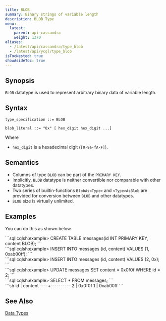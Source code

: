 ```yaml
---
title: BLOB
summary: Binary strings of variable length
description: BLOB Type
menu:
  latest:
    parent: api-cassandra
    weight: 1370
aliases:
  - /latest/api/cassandra/type_blob
  - /latest/api/ycql/type_blob
isTocNested: true
showAsideToc: true
---
```


## Synopsis

`BLOB` datatype is used to represent arbitrary binary data of variable length.

## Syntax

```
type_specification ::= BLOB

blob_literal ::= "0x" [ hex_digit hex_digit ...]
```

Where

- `hex_digit` is a hexadecimal digit (`[0-9a-fA-F]`).

## Semantics

- Columns of type `BLOB` can be part of the `PRIMARY KEY`.
- Implicitly, `BLOB` datatype is neither convertible nor comparable with other datatypes.
- Two series of builtin-functions `BlobAs<Type>` and `<Type>AsBlob` are provided for conversion between `BLOB` and other datatypes.
- `BLOB` size is virtually unlimited.

## Examples

You can do this as shown below.
<div class='copy separator-gt'>
```sql
cqlsh:example> CREATE TABLE messages(id INT PRIMARY KEY, content BLOB);
```
</div>
<div class='copy separator-gt'>
```sql
cqlsh:example> INSERT INTO messages (id, content) VALUES (1, 0xab00ff);
```
</div>
<div class='copy separator-gt'>
```sql
cqlsh:example> INSERT INTO messages (id, content) VALUES (2, 0x);
```
</div>
<div class='copy separator-gt'>
```sql
cqlsh:example> UPDATE messages SET content = 0x0f0f WHERE id = 2;
```
</div>
<div class='copy separator-gt'>
```sql
cqlsh:example> SELECT * FROM messages;
```
</div>
```sh
 id | content
----+----------
  2 |   0x0f0f
  1 | 0xab00ff
```

## See Also

[Data Types](..#datatypes)
